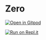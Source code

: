 # Zero

[![Open in Gitpod](https://gitpod.io/button/open-in-gitpod.svg)](https://gitpod.io/#https://github.com/EWE07/Zero)

[![Run on Repl.it](https://repl.it/badge/github/td928/development-dashboard)](https://repl.it/github/EWE07/Zero)